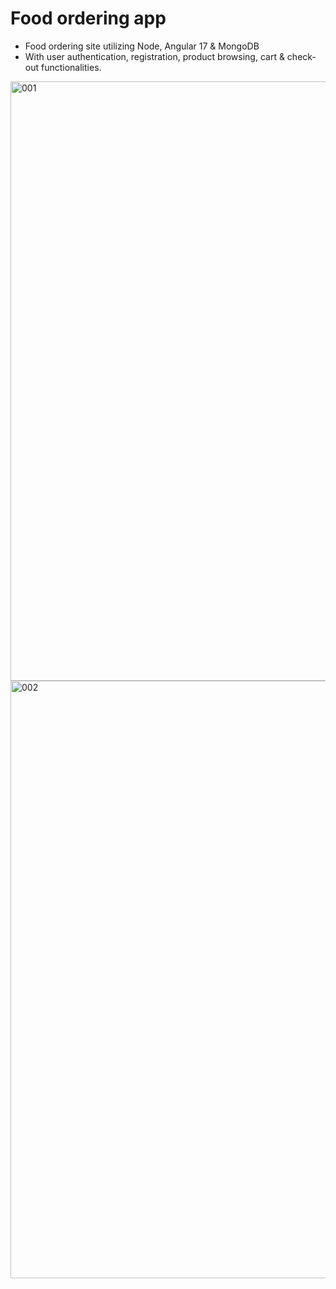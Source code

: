 # Food ordering app
- Food ordering site utilizing Node, Angular 17 & MongoDB
- With user authentication, registration, product browsing, cart & check-out functionalities.

<img width="959" alt="001" src="https://github.com/user-attachments/assets/9898ad7b-6929-40aa-9c4d-02f1c10310f4">
<img width="956" alt="002" src="https://github.com/user-attachments/assets/3fbe3eb3-add1-42d7-84c4-a8dcf75ce9ed">
